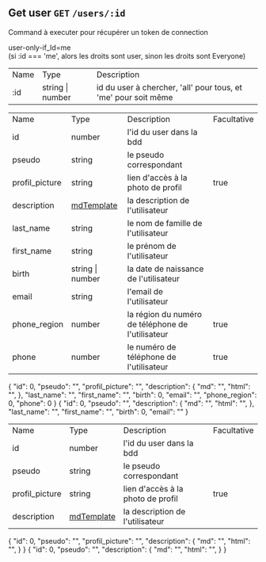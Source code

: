 ## Get user `GET` `/users/:id`
Command à executer pour récupérer un token de connection

<chapter title="CAN USE COMMAND">
<p>
    user-only-if_Id=me<br/>(si :id === 'me', alors les droits sont user, sinon les droits sont Everyone)
</p>
</chapter>

<chapter title="LINK VAR">
<tabs group="LangNoJson">
    <tab title="Tableau" group-key="tab">
<table>
    <tr>
        <td>Name</td><td>Type</td><td>Description</td>
    </tr>
    <tr>
        <td>:id</td><td>string | number</td><td>id du user à chercher, 'all' pour tous, et 'me' pour soit même</td>
    </tr>
</table>
    </tab>
</tabs>
</chapter>

<chapter title="RETURN AS LIST (si utilisation du 'me')">
<tabs group="Lang">
    <tab title="Tableau" group-key="tab">
<table>
    <tr>
        <td>Name</td><td>Type</td><td>Description</td><td>Facultative</td>
    </tr>
    <tr>
        <td>id</td><td>number</td><td>l'id du user dans la bdd</td><td></td>
    </tr>
    <tr>
        <td>pseudo</td><td>string</td><td>le pseudo correspondant</td><td></td>
    </tr>
    <tr>
        <td>profil_picture</td><td>string</td><td>lien d'accès à la photo de profil</td><td>true</td>
    </tr>
    <tr>
        <td>description</td><td><a href="Types.md#mdtemplate">mdTemplate</a></td><td>la description de l'utilisateur</td><td></td>
    </tr>
    <tr>
        <td>last_name</td><td>string</td><td>le nom de famille de l'utilisateur</td><td></td>
    </tr>
    <tr>
        <td>first_name</td><td>string</td><td>le prénom de l'utilisateur</td><td></td>
    </tr>
    <tr>
        <td>birth</td><td>string | number</td><td>la date de naissance de l'utilisateur</td><td></td>
    </tr>
    <tr>
        <td>email</td><td>string</td><td>l'email de l'utilisateur</td><td></td>
    </tr>
    <tr>
        <td>phone_region</td><td>number</td><td>la région du numéro de téléphone de l'utilisateur</td><td>true</td>
    </tr>
    <tr>
        <td>phone</td><td>number</td><td>le numéro de téléphone de l'utilisateur</td><td>true</td>
    </tr>
</table>
    </tab>
    <tab title="Json Full" group-key="jsonfull">
<code-block xml:lang="json" xml:space="preserve">
{
    "id": 0,
    "pseudo": "",
    "profil_picture": "",
    "description": {
        "md": "",
        "html": "",
    },
    "last_name": "",
    "first_name": "",
    "birth": 0,
    "email": "",
    "phone_region": 0,
    "phone": 0
}
</code-block>
    </tab>
    <tab title="Json Min" group-key="jsonmin">
<code-block xml:lang="json" xml:space="preserve">
{
    "id": 0,
    "pseudo": "",
    "description": {
        "md": "",
        "html": "",
    },
    "last_name": "",
    "first_name": "",
    "birth": 0,
    "email": ""
}
</code-block>
    </tab>
</tabs>
</chapter>

<chapter title="RETURN AS LIST (si non utilisation du 'me')">
<tabs group="Lang">
    <tab title="Tableau" group-key="tab">
<table>
    <tr>
        <td>Name</td><td>Type</td><td>Description</td><td>Facultative</td>
    </tr>
    <tr>
        <td>id</td><td>number</td><td>l'id du user dans la bdd</td><td></td>
    </tr>
    <tr>
        <td>pseudo</td><td>string</td><td>le pseudo correspondant</td><td></td>
    </tr>
    <tr>
        <td>profil_picture</td><td>string</td><td>lien d'accès à la photo de profil</td><td>true</td>
    </tr>
    <tr>
        <td>description</td><td><a href="Types.md#mdtemplate">mdTemplate</a></td><td>la description de l'utilisateur</td><td></td>
    </tr>
</table>
    </tab>
    <tab title="Json Full" group-key="jsonfull">
<code-block xml:lang="json" xml:space="preserve">
{
    "id": 0,
    "pseudo": "",
    "profil_picture": "",
    "description": {
        "md": "",
        "html": "",
    }
}
</code-block>
    </tab>
    <tab title="Json Min" group-key="jsonmin">
<code-block xml:lang="json" xml:space="preserve">
{
    "id": 0,
    "pseudo": "",
    "description": {
        "md": "",
        "html": "",
    }
}
</code-block>
    </tab>
</tabs>
</chapter>
